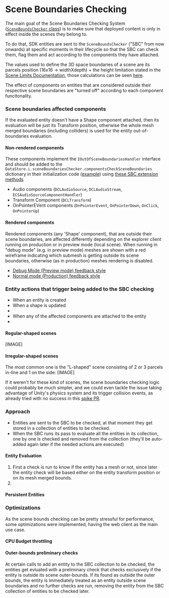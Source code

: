 # Scene Boundaries Checking
The main goal of the Scene Boundaries Checking System ([`SceneBoundsChecker` class](https://github.com/decentraland/unity-renderer/blob/d73b9ba97aca772740e8fd437c914a7101d15770/unity-renderer/Assets/Scripts/MainScripts/DCL/WorldRuntime/SceneBoundariesController/SceneBoundsChecker.cs)) is to make sure that deployed content is only in effect inside the scenes they belong to.

To do that, SDK entities are sent to the `SceneBoundsChecker` ("SBC" from now onwards) at specific moments in their lifecycle so that the SBC can check them, flag them and act according to the components they have attached.

The values used to define the 3D space boundaries of a scene are its parcels position (16x16 -> widthXdepth) + the height limitation stated in the [Scene Limits Documentation](https://docs.decentraland.org/development-guide/scene-limitations/), those calculations can be seen [here](https://github.com/decentraland/unity-renderer/blob/05c9abdbf1e55bf33817e890ce56d65fb51dd66a/unity-renderer/Assets/Scripts/MainScripts/DCL/WorldRuntime/ParcelScene.cs#L246).

The effect of components on entities that are considered outside their respective scene boundaries are "turned off" according to each component funcitonality.

### Scene boundaries affected components
If the evaluated entity doesn't have a Shape component attached, then its evaluation will be just its Transform position, otherwise the whole mesh merged boundaries (including colliders) is used for the entity out-of-boundaries evaluation.

#### Non-rendered components
These components implement the `IOutOfSceneBoundariesHandler` interface and should be added to the `DataStore.i.sceneBoundariesChecker.componentsCheckSceneBoundaries` dictionary in their initialization code ([example](https://github.com/decentraland/unity-renderer/blob/05c9abdbf1e55bf33817e890ce56d65fb51dd66a/unity-renderer/Assets/Scripts/MainScripts/DCL/Components/Audio/DCLAudioStream.cs#L29)) using [these SBC extension methods](https://github.com/decentraland/unity-renderer/blob/05c9abdbf1e55bf33817e890ce56d65fb51dd66a/unity-renderer/Assets/Scripts/MainScripts/DCL/DataStore/DataStore_SceneBoundariesChecker_Extensions.cs#L10) 

- Audio components (`DCLAudioSource`, `DCLAudioStream`, `ECSAudioSourceComponentHandler`)
- Transform Component (`DCLTransform`)
- OnPointerEVent components (`OnPointerEvent`, `OnPointerDown`, `OnClick`, `OnPointerUp`)

#### Rendered components
Rendered components (any 'Shape' component), that are outside their scene boundaries, are affected differently depending on the explorer client running on production or in preview mode (local scene). When running in "debug mode" (e.g. in preview mode) meshes are shown with a red wireframe indicating which submesh is getting outside its scene boundaries, otherwise (as in production) meshes rendering is disabled.
- [Debug Mode (Preview mode) feedback style](https://github.com/decentraland/unity-renderer/blob/d73b9ba97aca772740e8fd437c914a7101d15770/unity-renderer/Assets/Scripts/MainScripts/DCL/WorldRuntime/SceneBoundariesController/SceneBoundsFeedbackStyle_RedBox.cs)
- [Normal mode (Production) feedback style](https://github.com/decentraland/unity-renderer/blob/d73b9ba97aca772740e8fd437c914a7101d15770/unity-renderer/Assets/Scripts/MainScripts/DCL/WorldRuntime/SceneBoundariesController/SceneBoundsFeedbackStyle_Simple.cs)

### Entity actions that trigger being added to the SBC checking
- When an entity is created
- When a shape is updated
- 
- When any of the affected components are attached to the entity
- 

#### Regular-shaped scenes

[IMAGE]

#### Irregular-shaped scenes
The most common one is the "L-shaped" scene consisting of 2 or 3 parcels in-line and 1 on the side:
[IMAGE]

If it weren't for these kind of scenes, the scene boundaries checking logic could probably be much simpler, and we could even tackle the issue taking advantage of Unity's physics system and its trigger collision events, as already tried with no success in this [spike PR](https://github.com/decentraland/unity-renderer/issues/2433).

### Approach
- Entities are sent to the SBC to be checked, at that moment they get stored in a collection of entities to be checked.
- When the SBC runs its pass to evaluate all the entities in its collection, one by one is checked and removed from the collection (they'll be auto-added again later if the needed actions are executed)

#### Entity Evaluation
1. First a check is run to know if the entity has a mesh or not, since later the entity check will be based either on the entity transform position or on its mesh merged bounds.
2.

#### Persistent Entities



### Optimizations
As the scene bounds checking can be pretty stressful for performance, some optimizations were implemented, having the web client as the main use case.

#### CPU Budget throttling


#### Outer-bounds preliminary checks
At certain calls to add an entity to the SBC collection to be checked, the entities get evluated with a preliminary check that checks exclusively if the entity is outside its scene outer-bounds.
If its found as outside the outer bounds, the entity is immediately treated as an entity outside scene boundaries and no further checks are run, removing the entity from the SBC collection of entities to be checked later.